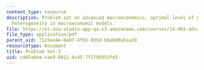 ```yaml
---
content_type: resource
description: Problem set on advanced macroeconomics, optimal level of dept, and agent
  heterogeneity in macroeconomic models.
file: https://ol-ocw-studio-app-qa.s3.amazonaws.com/courses/14-461-advanced-macroeconomics-i-fall-2012/c465a6eacae908114c457f2799353fd3_MIT14_461F12_pset3.pdf
file_type: application/pdf
parent_uid: 7125ee4e-0e07-4f65-035d-bba6d0a5ea39
resourcetype: Document
title: Problem Set 3
uid: c465a6ea-cae9-0811-4c45-7f2799353fd3
---
```

